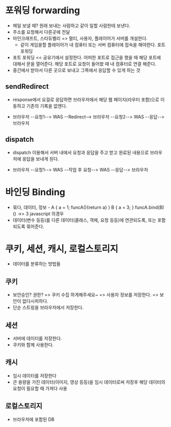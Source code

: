 # 포워딩 forwarding
- 메일 보낼 때? 원래 보내는 사람하고 같이 일할 사람한테 보낸다.
- 주소를 요청해서 다른곳에 전달
- 마인크래프트, 스타듀벨리 => 멀티, 사용자, 플레이어가 서버를 개설한다.
	- 같이 게임을할 플레이어가 내 컴퓨터 또는 서버 컴퓨터에 접속을 해야한다. 포트 포워딩
- 포트 포워딩 << 공유기에서 설정한다. 어떠한 포트로 접근을 했을 때 해당 포트에 대해서 문을 열어준다. 해당 포트로 요청이 들어왔 때 내 컴퓨터로 연결 해준다.
- 중간에서 받아서 다른 곳으로 보내고 그쪽에서 응답할 수 있게 하는 것

## sendRedirect
 - response에서 요걸로 응답하면 브라우저에서 해당 웹 페이지(라우터 포함)으로 이동하고 기존의 기록을 없앤다.	
 
 - 브라우저 --요청1--> WAS --Redirect--> 브라우저 --요청2--> WAS --응답--> 브라우저

## dispatch
- dispatch 이용해서 서버 내에서 요청과 응답을 주고 받고 완료된 내용으로 브라우저에 응답을 보내게 된다.

- 브라우저 --요청1--> WAS --작업 후 요청--> WAS --응답--> 브라우저

# 바인딩 Binding
- 묶다, 데이터, 정보
		- A { a = 1; funcA(){return a} } B { a = 3; }  funcA.bind(B)() ->> 3 javascript 의경우
- 데이터(변수 등등)를 다른 데이터(클래스, 객체, 요청 등등)에 연관되도록, 또는 포함되도록 묶어준다.

# 쿠키, 세션, 캐시, 로컬스토리지
- 데이터를 분류하는 방법들

## 쿠키
- 보안승인? 권한? => 쿠키 수집 하게해주세요~ => 사용자 정보를 저장한다. => 보안이 없다시피하다.
- 단순 스트링을 브라우저에서 저장한다.

## 세션
- 서버에 데이터를 저장한다.
- 쿠키와 함께 사용한다.
 
## 캐시
- 임시 데이터를 저장한다
- 큰 용량을 가진 데이터(이미지, 영상 등등)을 임시 데이터로써 저장후 해당 데이터의 요청이 필요할 때 가져다 사용

## 로컬스토리지 
- 브라우저에 포함된 DB 
 
 
 
 
 
 
 
 
 
 
 
 
 